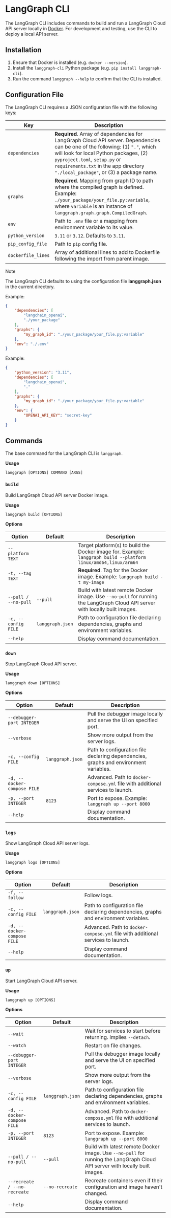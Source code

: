 # LangGraph CLI
The LangGraph CLI includes commands to build and run a LangGraph Cloud API server locally in [Docker](https://www.docker.com/). For development and testing, use the CLI to deploy a local API server.

## Installation
1. Ensure that Docker is installed (e.g. `docker --version`).
2. Install the `langgraph-cli` Python package (e.g. `pip install langgraph-cli`).
3. Run the command `langgraph --help` to confirm that the CLI is installed.

## Configuration File
The LangGraph CLI requires a JSON configuration file with the following keys:

| Key | Description |
| --- | ----------- |
| `dependencies` | **Required**. Array of dependencies for LangGraph Cloud API server. Dependencies can be one of the following: (1) `"."`, which will look for local Python packages, (2) `pyproject.toml`, `setup.py` or `requirements.txt` in the app directory `"./local_package"`, or (3) a package name. |
| `graphs` | **Required**. Mapping from graph ID to path where the compiled graph is defined. Example: `./your_package/your_file.py:variable`, where `variable` is an instance of `langgraph.graph.graph.CompiledGraph`. |
| `env` | Path to `.env` file or a mapping from environment variable to its value. |
| `python_version` | `3.11` or `3.12`. Defaults to `3.11`. |
| `pip_config_file`| Path to `pip` config file. |
| `dockerfile_lines` | Array of additional lines to add to Dockerfile following the import from parent image. |

<div class="admonition tip">
    <p class="admonition-title">Note</p>
    <p>
        The LangGraph CLI defaults to using the configuration file <strong>langgraph.json</strong> in the current directory.
    </p>
</div>

Example:
```json
{
    "dependencies": [
        "langchain_openai",
        "./your_package"
    ],
    "graphs": {
        "my_graph_id": "./your_package/your_file.py:variable"
    },
    "env": "./.env"
}
```

Example:
```json
{
    "python_version": "3.11",
    "dependencies": [
        "langchain_openai",
        "."
    ],
    "graphs": {
        "my_graph_id": "./your_package/your_file.py:variable"
    },
    "env": {
        "OPENAI_API_KEY": "secret-key"
    }
}
```

## Commands
The base command for the LangGraph CLI is `langgraph`.

**Usage**
```
langgraph [OPTIONS] COMMAND [ARGS]
```

### `build`
Build LangGraph Cloud API server Docker image.

**Usage**
```
langgraph build [OPTIONS]
```

**Options**

| Option | Default | Description |
| ------ | ------- | ----------- |
| `--platform TEXT` | | Target platform(s) to build the Docker image for. Example: `langgraph build --platform linux/amd64,linux/arm64` |
| `-t, --tag TEXT` | | **Required**. Tag for the Docker image. Example: `langgraph build -t my-image` |
| `--pull / --no-pull` | `--pull` | Build with latest remote Docker image. Use `--no-pull` for running the LangGraph Cloud API server with locally built images. |
| `-c, --config FILE` | `langgraph.json` | Path to configuration file declaring dependencies, graphs and environment variables. |
| `--help` | | Display command documentation. |

### `down`
Stop LangGraph Cloud API server.

**Usage**
```
langgraph down [OPTIONS]
```

**Options**

| Option | Default | Description |
| ------ | ------- | ----------- |
| `--debugger-port INTEGER` | | Pull the debugger image locally and serve the UI on specified port. |
| `--verbose` | | Show more output from the server logs. |
| `-c, --config FILE` | `langgraph.json` | Path to configuration file declaring dependencies, graphs and environment variables. |
| `-d, --docker-compose FILE` | | Advanced. Path to `docker-compose.yml` file with additional services to launch. |
| `-p, --port INTEGER` | `8123` | Port to expose. Example: `langgraph up --port 8000` |
| `--help` | | Display command documentation. |

### `logs`
Show LangGraph Cloud API server logs.

**Usage**
```
langgraph logs [OPTIONS]
```

**Options**

| Option | Default | Description |
| ------ | ------- | ----------- |
| `-f, --follow` | | Follow logs. |
| `-c, --config FILE` | `langgraph.json` | Path to configuration file declaring dependencies, graphs and environment variables. |
| `-d, --docker-compose FILE` | | Advanced. Path to `docker-compose.yml` file with additional services to launch. |
| `--help` | | Display command documentation. |

### `up`
Start LangGraph Cloud API server.

**Usage**
```
langgraph up [OPTIONS]
```

**Options**

| Option | Default | Description |
| ------ | ------- | ----------- |
| `--wait` | | Wait for services to start before returning. Implies `--detach`. |
| `--watch` | | Restart on file changes. |
| `--debugger-port INTEGER` | | Pull the debugger image locally and serve the UI on specified port. |
| `--verbose` | | Show more output from the server logs. |
| `-c, --config FILE` | `langgraph.json` | Path to configuration file declaring dependencies, graphs and environment variables. |
| `-d, --docker-compose FILE` | | Advanced. Path to `docker-compose.yml` file with additional services to launch. |
| `-p, --port INTEGER` | `8123` | Port to expose. Example: `langgraph up --port 8000` |
| `--pull / --no-pull` | `--pull` | Build with latest remote Docker image. Use `--no-pull` for running the LangGraph Cloud API server with locally built images. |
| `--recreate / --no-recreate` | `--no-recreate` | Recreate containers even if their configuration and image haven't changed. |
| `--help` | | Display command documentation. |
